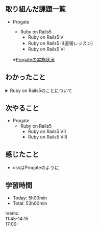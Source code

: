 ## 取り組んだ課題一覧
- Progate
  - Ruby on Rails5
    - Ruby on Rails5 V
    - Ruby on Rails5 II(道場レッスン)
    - Ruby on Rails5 VI

  ※[Progateの実施状況](https://github.com/i-yktr/work/blob/main/01_Progate/plan.md)

## わかったこと
<details>
<summary>Ruby on Rails5のことについて</summary>

  - 空のバリデーション
    ```ruby
    class Post < ApplicationRecord
      validates :content, {presence: true}
      # content： 検証するカラム名
      # {presence：true}： 空の投稿を防ぐバリデーション (検証内容)
      #
      # - 試しに上記の制限をしたうえで、ブラウザでなくrails consoleから
      #   「contentがnil」「contentが""」をinsertするケースを実施したが、
      #   rollbackされてinsertできなかった。
      #
      # - バリデーションは画面入力でなく、Modelに対して行う?
    end
    ```
  - 文字数制限のバリデーション
    ```ruby
    class Post < ApplicationRecord
      validates:content, {length: {maximum: 140}}
      # {length: {maximum: 140}}： 最大文字数を140に設定
    end
    ```
  - バリデーションの複数指定
    ```ruby
    class Post < AplicationRecord
      validates :content, {presence: true, length: {...}}
      # カンマ区切りで複数指定可能
    end
    ```
  - saveメソッドの戻り値
    ```ruby
    # 保存失敗時はfalseを返却
    post = Post.new(content: "")
    post.save

    # 保存成功時はtrueを返却
    post = Post.new(content: "たまには復習もしようかな")
    post.save
    ```
  - アクションを経由せずにビューを表示する方法
    ```ruby
    def update
      # redirect_to("/posts/#{@post.id}/edit") ← renderメソッドに修正する前
      render("posts/edit")
    
      # render("フォルダ名/ファイル名")で指定
      # renderメソッドを用いると、
      # 1)アクション → 2)URL → 3)ルーティング → 4)アクション → 5)ビュー ではなく
      # 1)アクション → 5)ビュー になる。
      # ※ 5)ビューの中では1)アクションのインスタンス変数を参照可能
    end
    ```
    [cf.](https://qiita.com/morikuma709/items/e9146465df2d8a094d78) renderとredirect_toの違い
  - エラーメッセージ
    ```ruby
    # saveメソッドでバリデーションエラーとなると、
    # Railsでは自動的にエラーメッセージが生成される
    
    post = Post.new(content: "")
    puts post.errors.full_messages
    # [] が出力

    post.sava
    # 保存失敗(false返却のケース)

    puts post.errors.full_messages
    # ["Contentを入力してください"] を出力
    ```
  - フラッシュ：ページ上に一度だけ表示されるメッセージを**フラッシュ**という
  - 変数flash
    ```ruby
    # 変数flashはフラッシュを表示するために用意された特別な変数
    # 変数flashの値は一度表示された後に自動で削除されるようになっている
    def update
      # 処理
      flash[:notice] = "表示したい文字列"
    end
    ```
    ```erb
    <!-- flashメッセージがあるときのみ表示 -->
    <!-- flashは共通部(application.html.erb)で定義するのがよい -->
    <% if flash[:notice] %>
      <%= flash[:notice] %>
    <% end %>
    ```
</details>

## 次やること
- Progate
  - Ruby on Rails5
    - Ruby on Rails5 VII
    - Ruby on Rails5 VIII

## 感じたこと
- cssはProgateのように

## 学習時間
- Today: 5h00min
- Total: 53h00min

memo  
11:45-14:15  
17:00-
